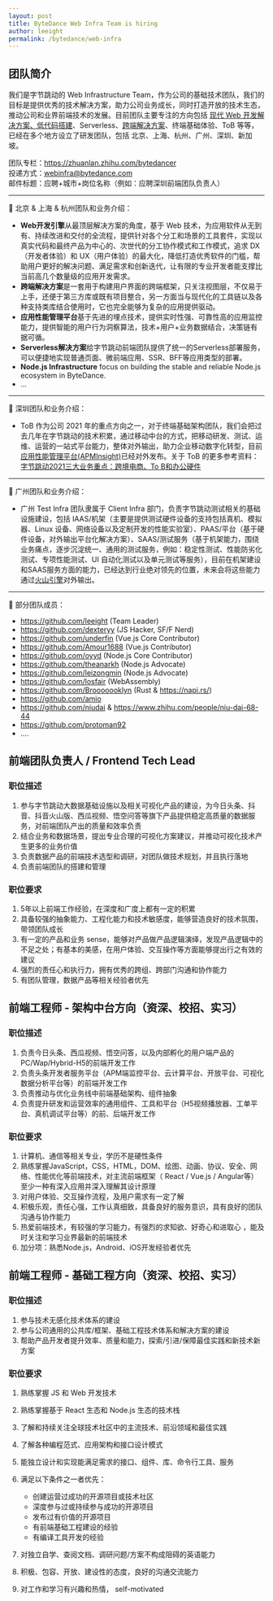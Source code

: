 ```yaml
---
layout: post
title: ByteDance Web Infra Team is hiring
author: leeight
permalink: /bytedance/web-infra
---
```


## 团队简介

我们是字节跳动的 Web Infrastructure Team，作为公司的基础技术团队，我们的目标是提供优秀的技术解决方案，助力公司业务成长，同时打造开放的技术生态，推动公司和业界前端技术的发展。目前团队主要专注的方向包括 [现代 Web 开发解决方案、低代码搭建](https://zhuanlan.zhihu.com/p/88616149)、Serverless、[跨端解决方案](https://tzxhy.github.io/2020/02/19/%E5%85%B3%E4%BA%8E%E8%B7%A8%E7%AB%AF%E6%96%B9%E6%A1%88%E7%9A%84%E8%B0%83%E7%A0%94/)、终端基础体验、ToB 等等，已经在多个地方设立了研发团队，包括 北京、上海、杭州、广州、深圳、新加坡。

团队专栏：<https://zhuanlan.zhihu.com/bytedancer>  
投递方式：webinfra@bytedance.com  
邮件标题：应聘+城市+岗位名称（例如：应聘深圳前端团队负责人）

---

📖 北京 & 上海 & 杭州团队和业务介绍：

* **Web开发引擎**从最顶层解决方案的角度，基于 Web 技术，为应用软件从无到有、持续改进和交付的全流程，提供针对各个分工和场景的工具套件，实现以真实代码和最终产品为中心的、次世代的分工协作模式和工作模式，追求 DX（开发者体验）和 UX（用户体验）的最大化，降低打造优秀软件的门槛，帮助用户更好的解决问题、满足需求和创新迭代，让有限的专业开发者能支撑比当前高几个数量级的应用开发需求。
* **跨端解决方案**是一套用于构建用户界面的跨端框架，只关注视图层，不仅易于上手，还便于第三方库或既有项目整合，另一方面当与现代化的工具链以及各种支持类库结合使用时，它也完全能够为复杂的应用提供驱动。
* **应用性能管理平台**基于先进的埋点技术，提供实时性强、可靠性高的应用监控能力，提供智能的用户行为洞察算法，技术+用户+业务数据结合，决策链有据可循。
* **Serverless解决方案**给字节跳动前端团队提供了统一的Serverless部署服务，可以便捷地实现普通页面、微前端应用、SSR、BFF等应用类型的部署。
* **Node.js Infrastructure** focus on building the stable and reliable Node.js ecosystem in ByteDance.
* ...

---

📖 深圳团队和业务介绍：

* ToB 作为公司 2021 年的重点方向之一，对于终端基础架构团队，我们会把过去几年在字节跳动的技术积累，通过移动中台的方式，把移动研发、测试、运维、运营的一站式平台能力，整体对外输出，助力企业移动数字化转型，目前[应用性能管理平台(APMInsight)](https://datarangers.com.cn/datarangers/product/apminsight)已经对外发布。关于 ToB 的更多参考资料：[字节跳动2021三大业务重点：跨境电商、To B和办公硬件](https://www.sohu.com/a/437231608_115565)

---

📖 广州团队和业务介绍：

* 广州 Test Infra 团队隶属于 Client Infra 部门，负责字节跳动测试相关的基础设施建设，包括 IAAS/机架（主要是提供测试硬件设备的支持包括真机、模拟器、Linux 设备、网络设备以及定制开发的性能实验室）、PAAS/平台（基于硬件设备，对外输出平台化解决方案）、SAAS/测试服务（基于机架能力，围绕业务痛点，逐步沉淀统一、通用的测试服务，例如：稳定性测试、性能防劣化测试、专项性能测试、UI 自动化测试以及单元测试等服务），目前在机架建设和SAAS服务方面的能力，已经达到行业绝对领先的位置，未来会将这些能力通过[火山引擎](https://www.volcengine.cn/)对外输出。

---

🎄 部分团队成员：

* <https://github.com/leeight> (Team Leader)
* <https://github.com/dexteryy> (JS Hacker, SF/F Nerd)
* <https://github.com/underfin> (Vue.js Core Contributor)
* <https://github.com/Amour1688> (Vue.js Contributor)
* <https://github.com/oyyd> (Node.js Core Contributor)
* <https://github.com/theanarkh> (Node.js Advocate)
* <https://github.com/leizongmin> (Node.js Advocate)
* <https://github.com/losfair> (WebAssembly)
* <https://github.com/Brooooooklyn> (Rust & https://napi.rs/)
* <https://github.com/amio>
* <https://github.com/niudai> & <https://www.zhihu.com/people/niu-dai-68-44>
* <https://github.com/protoman92>
* ....

## 前端团队负责人 / Frontend Tech Lead

### 职位描述

1. 参与字节跳动大数据基础设施以及相关可视化产品的建设，为今日头条、抖音、抖音火山版、西瓜视频、悟空问答等旗下产品提供稳定高质量的数据服务，对前端团队产出的质量和效率负责
2. 结合业务和数据场景，提出专业合理的可视化方案建议，并推动可视化技术产生更多的业务价值
3. 负责数据产品的前端技术选型和调研，对团队做技术规划，并且执行落地
4. 负责前端团队的搭建和管理

### 职位要求

1. 5年以上前端工作经验，在深度和广度上都有一定的积累
2. 具备较强的抽象能力、工程化能力和技术敏感度，能够营造良好的技术氛围，带领团队成长
3. 有一定的产品和业务 sense，能够对产品做产品逻辑演绎，发现产品逻辑中的不足之处；有基本的美感，在用户体验、交互操作等方面能够提出行之有效的建议
4. 强烈的责任心和执行力，拥有优秀的跨组、跨部门沟通和协作能力
5. 有团队管理，数据产品等相关经验者优先

## 前端工程师 - 架构中台方向（资深、校招、实习）

### 职位描述

1. 负责今日头条、西瓜视频、悟空问答，以及内部孵化的用户端产品的PC/Wap/Hybrid-H5的前端开发工作
2. 负责头条开发者服务平台（APM端监控平台、云计算平台、开放平台、可视化数据分析平台等）的前端开发工作
3. 负责推动与优化业务线中前端基础架构、组件抽象
4. 负责提升研发和运营效率的通用组件、工具和平台（H5视频播放器、工单平台、真机调试平台等）的前、后端开发工作

### 职位要求

1. 计算机、通信等相关专业，学历不是硬性条件
2. 熟练掌握JavaScript，CSS，HTML，DOM、绘图、动画、协议、安全、网络、性能优化等前端技术，对主流前端框架（ React / Vue.js / Angular等）至少一种有深入应用并深入理解其设计原理
3. 对用户体验、交互操作流程，及用户需求有一定了解
4. 积极乐观，责任心强，工作认真细致，具备良好的服务意识，具有良好的团队沟通与协作能力
5. 热爱前端技术，有较强的学习能力，有强烈的求知欲、好奇心和进取心 ，能及时关注和学习业界最新的前端技术
6. 加分项：熟悉Node.js，Android、iOS开发经验者优先

## 前端工程师 - 基础工程方向（资深、校招、实习）
### 职位描述

1. 参与技术无感化技术体系的建设
2. 参与公司通用的公共库/框架、基础工程技术体系和解决方案的建设
3. 帮助产品开发者提升效率、质量和能力，探索/引进/保障最佳实践和新技术新方案

### 职位要求

1. 熟练掌握 JS 和 Web 开发技术
2. 熟练掌握基于 React 生态和 Node.js 生态的技术栈
3. 了解和持续关注全球技术社区中的主流技术、前沿领域和最佳实践
4. 了解各种编程范式、应用架构和接口设计模式
5. 能独立设计和实现能满足需求的接口、组件、库、命令行工具、服务
6. 满足以下条件之一者优先：

    * 创建运营过成功的开源项目或技术社区
    * 深度参与过或持续参与成功的开源项目
    * 发布过有价值的开源项目
    * 有前端基础工程建设的经验
    * 有编译工具开发的经验

7. 对独立自学、查阅文档、调研问题/方案不构成阻碍的英语能力
8. 积极、包容、开放、建设性的态度，良好的沟通交流能力
9. 对工作和学习有兴趣和热情， self-motivated
